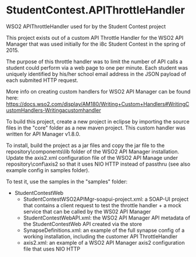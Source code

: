 # StudentContest.APIThrottleHandler

WSO2 APIThrottleHandler used for by the Student Contest project

This project exists out of a custom API Throttle Handler for the WSO2 API Manager that was used initially for the i8c Student Contest in the spring of 2015.

The purpose of this throttle handler was to limit the number of API calls a student could perform via a web page to one per minute. Each student was uniquely identified by his/her school email address in the JSON payload of each submited HTTP request.

More info on creating custom handlers for WSO2 API Manager can be found here: https://docs.wso2.com/display/AM180/Writing+Custom+Handlers#WritingCustomHandlers-Writingacustomhandler

To build this project, create a new project in eclipse by importing the source files in the "core" folder as a new maven project. This custom handler was written for API Manager v1.8.0.

To install, build the project as a jar files and copy the jar file to the repository\components\lib folder of the WSO2 API Manager installation. Update the axis2.xml configuration file of the WSO2 API Manage under repository\conf\axis2 so that it uses NIO HTTP instead of passthru (see also example config in samples folder).

To test it, use the samples in the "samples" folder:
  - StudentContestWeb
    - StudentContestWSO2APIMgr-soapui-project.xml: a SOAP-UI project that contains a client request to test the throttle handler + a mock service that can be called by the WS02 API Manager
    - StudentContestWebAPI.xml: the WSO2 API Manager API metadata of the StudentContestWeb API created via the store
    - SynapseDefinitions.xml: an example of the full synapse config of a working installation, including the customer API ThrottleHandler
    - axis2.xml: an example of a WSO2 API Manager axis2 configuration file that uses NIO HTTP







